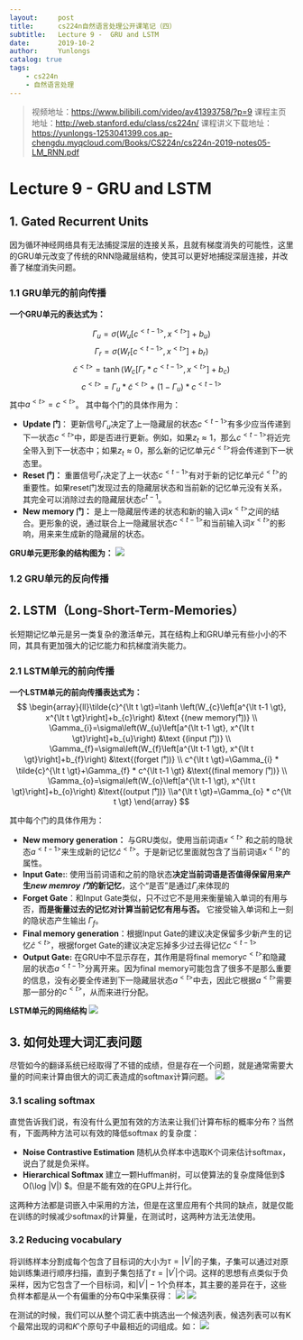 ```yaml
---
layout:     post
title:      cs224n自然语言处理公开课笔记（四）
subtitle:   Lecture 9 -  GRU and LSTM
date:       2019-10-2
author:     Yunlongs
catalog: true
tags:
    - cs224n
    - 自然语言处理
---
```


>视频地址：https://www.bilibili.com/video/av41393758/?p=9
课程主页地址：http://web.stanford.edu/class/cs224n/
课程讲义下载地址：https://yunlongs-1253041399.cos.ap-chengdu.myqcloud.com/Books/CS224n/cs224n-2019-notes05-LM_RNN.pdf

# Lecture 9 -  GRU and LSTM

## 1. Gated Recurrent Units
因为循环神经网络具有无法捕捉深层的连接关系，且就有梯度消失的可能性，这里的GRU单元改变了传统的RNN隐藏层结构，使其可以更好地捕捉深层连接，并改善了梯度消失问题。

### 1.1 GRU单元的前向传播
**一个GRU单元的表达式为：**

$$\Gamma_{u}=\sigma\left(W_{u}\left[c^{\lt t-1 \gt}, x^{\lt t \gt}\right]+b_{u}\right) \tag{update门}$$
$$
\Gamma_{r}=\sigma\left(W_{r}\left[c^{\lt t-1 \gt}, x^{\lt t \gt}\right]+b_{r}\right) \tag{reset 门}
$$
$$
\tilde{c}^{\lt t \gt}=\tanh \left(W_{c}\left[\Gamma_{r} * c^{\lt t-1 \gt}, x^{\lt t \gt}\right]+b_{c}\right) \tag{new memory门}
$$
$$
c^{\lt t \gt}=\Gamma_{u} * \tilde{c}^{\lt t \gt}+\left(1-\Gamma_{u}\right) * c^{\lt t-1 \gt} \tag{activate 门}
$$
其中$a^{\lt t \gt}=c^{\lt t \gt}$。
其中每个门的具体作用为：
- **Update 门**： 更新信号$\Gamma_u$决定了上一隐藏层的状态$c^{\lt t-1 \gt}$有多少应当传递到下一状态$c^{\lt t \gt}$中，即是否进行更新。例如，如果$z_{t} \approx 1$，那么$c^{\lt t-1 \gt}$将近完全带入到下一状态中；如果$z_{t} \approx 0$，那么新的记忆单元$\hat c^{\lt t \gt}$将会传递到下一状态里。
- **Reset 门：** 重置信号$\Gamma_r$决定了上一状态$c^{\lt t-1 \gt}$有对于新的记忆单元$\hat c^{\lt t \gt}$的重要性。如果reset门发现过去的隐藏层状态和当前新的记忆单元没有关系，其完全可以消除过去的隐藏层状态$c^{t-1}$。
- **New memory 门：** 是上一隐藏层传递的状态和新的输入词$x^{\lt t \gt}$之间的结合。更形象的说，通过联合上一隐藏层状态$c^{\lt t-1 \gt}$和当前输入词$x^{\lt t \gt}$的影响，用来来生成新的隐藏层的状态。


**GRU单元更形象的结构图为：**
![](https://yunlongs-1253041399.cos.ap-chengdu.myqcloud.com/image/Stanford/29.png)

### 1.2 GRU单元的反向传播

## 2. LSTM（Long-Short-Term-Memories）
长短期记忆单元是另一类复杂的激活单元，其在结构上和GRU单元有些小小的不同，其具有更加强大的记忆能力和抗梯度消失能力。 
### 2.1 LSTM单元的前向传播
**一个LSTM单元的前向传播表达式为：**
$$
\begin{array}{ll}\tilde{c}^{\lt t \gt}=\tanh \left(W_{c}\left[a^{\lt t-1 \gt}, x^{\lt t \gt}\right]+b_{c}\right) &\text {(new memory门)}
\\ \Gamma_{i}=\sigma\left(W_{u}\left[a^{\lt t-1 \gt}, x^{\lt t \gt}\right]+b_{u}\right) &\text {(input 门)}
\\ \Gamma_{f}=\sigma\left(W_{f}\left[a^{\lt t-1 \gt}, x^{\lt t \gt}\right]+b_{f}\right) &\text{(forget 门)}
\\ c^{\lt t \gt}=\Gamma_{i} * \tilde{c}^{\lt t \gt}+\Gamma_{f} * c^{\lt t-1 \gt} &\text{(final memory 门)}
\\ \Gamma_{o}=\sigma\left(W_{o}\left[a^{\lt t-1 \gt}, x^{\lt t \gt}\right]+b_{o}\right) &\text{(output 门)}
\\a^{\lt t \gt}=\Gamma_{o} * c^{\lt t \gt} 
\end{array}
$$

其中每个门的具体作用为：
- **New memory generation：** 与GRU类似，使用当前词语$x^{\lt t \gt}$ 和之前的隐状态$a^{\lt t-1 \gt}$来生成新的记忆$\hat c^{\lt t \gt}$。于是新记忆里面就包含了当前词语$x^{\lt t \gt}$的属性。
- **Input Gate:**: 使用当前词语和之前的隐状态**决定当前词语是否值得保留用来产生*new memroy 门*的新记忆**，这个“是否”是通过$\Gamma_i$来体现的
- **Forget Gate**：和Input Gate类似，只不过它不是用来衡量输入单词的有用与否，**而是衡量过去的记忆对计算当前记忆有用与否。** 它接受输入单词和上一刻的隐状态产生输出 $\Gamma _f$。
- **Final memory generation**：根据Input Gate的建议决定保留多少新产生的记忆$\hat c^{\lt t \gt}$，根据forget Gate的建议决定忘掉多少过去得记忆$c^{\lt t-1 \gt}$
- **Output Gate:** 在GRU中不显示存在，其作用是将final memory$c^{\lt t \gt}$和隐藏层的状态$a^{\lt t-1 \gt}$分离开来。因为final memory可能包含了很多不是那么重要的信息，没有必要全传递到下一隐藏层状态$a^{\lt t \gt}$中去，因此它根据$a^{\lt t \gt}$需要那一部分的$c^{\lt t \gt}$，从而来进行分配。

**LSTM单元的网络结构**
![](https://yunlongs-1253041399.cos.ap-chengdu.myqcloud.com/image/Stanford/30.png)

## 3. 如何处理大词汇表问题
尽管如今的翻译系统已经取得了不错的成绩，但是存在一个问题，就是通常需要大量的时间来计算由很大的词汇表造成的softmax计算问题。
![](https://yunlongs-1253041399.cos.ap-chengdu.myqcloud.com/image/Stanford/38.png)

### 3.1 scaling softmax
直觉告诉我们说，有没有什么更加有效的方法来让我们计算布标的概率分布？当然有，下面两种方法可以有效的降低softmax 的复杂度：
- **Noise Contrastive Estimation**
随机从负样本中选取K个词来估计softmax，说白了就是负采样。
- **Hierarchical Softmax**
建立一颗Huffman树，可以使算法的复杂度降低到$
O(\log |V|)
$。但是不能有效的在GPU上并行化。

这两种方法都是词嵌入中采用的方法，但是在这里应用有个共同的缺点，就是仅能在训练的时候减少softmax的计算量，在测试时，这两种方法无法使用。

### 3.2 Reducing vocabulary

将训练样本分割成每个包含了目标词的大小为$\tau=\left|V^{\prime}\right|$的子集，子集可以通过对原始训练集进行顺序扫描，直到子集包括了$\tau=\left|V^{\prime}\right|$个词。这样的思想有点类似于负采样，因为它包含了一个目标词，和$\left|V^{\prime}\right|-1$个负样本，其主要的差异在于，这些负样本都是从一个有偏重的分布Q中采集获得：
![](https://yunlongs-1253041399.cos.ap-chengdu.myqcloud.com/image/Stanford/40.png)
![](https://yunlongs-1253041399.cos.ap-chengdu.myqcloud.com/image/Stanford/39.png)

在测试的时候，我们可以从整个词汇表中挑选出一个候选列表，候选列表可以有K个最常出现的词和$K'$个原句子中最相近的词组成。如：
![](https://yunlongs-1253041399.cos.ap-chengdu.myqcloud.com/image/Stanford/41.png)